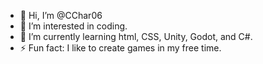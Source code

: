 - 👋 Hi, I’m @CChar06
- 👀 I’m interested in coding.
- 🌱 I’m currently learning html, CSS, Unity, Godot, and C#.
- ⚡ Fun fact: I like to create games in my free time.

<!---
CChar06/CChar06 is a ✨ special ✨ repository because its `README.md` (this file) appears on your GitHub profile.
You can click the Preview link to take a look at your changes.
--->
